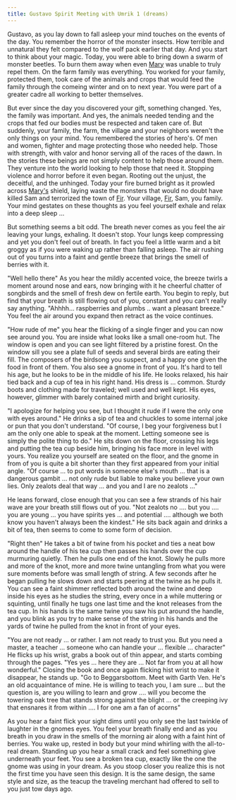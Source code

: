 ```yaml
---
title: Gustavo Spirit Meeting with Umrik 1 (dreams)
---
```


Gustavo, as you lay down to fall asleep your mind touches on the events of the day. You remember the horror of the monster insects. How terrible and unnatural they felt compared to the wolf pack earlier that day. And you start to think about your magic. Today, you were able to bring down a swarm of monster beetles. To burn them away when even [Mary](../characters/mary-tanner.md) was unable to truly repel them. On the farm family was everything. You worked for your family, protected them, took care of the animals and crops that would feed the family through the comeing winter and on to next year. You were part of a greater cadre all working to better themselves. 

But ever since the day you discovered your gift, something changed. Yes, the family was important. And yes, the animals needed tending and the crops that fed our bodies must be respected and taken care of. But suddenly, your family, the farm, the village and your neighbors weren't the only things on your mind. You remembered the stories of hero's. Of men and women, fighter and mage protecting those who needed help. Those with strength, with valor and honor serving all of the races of the dawn. In the stories these beings are  not simply content to help those around them. They venture into the world looking to help those that need it. Stopping violence and horror before it even began. Rooting out the unjust, the deceitful, and the unhinged. Today your fire burned bright as it prowled across [Mary's](../characters/mary-tanner.md) shield, laying waste the monsters that would no doubt have killed Sam and terrorized the town of [Fir](../places/fir.md). Your village, [Fir](../places/fir.md), Sam, you family. Your mind gestates on these thoughts as you feel yourself exhale and relax into a deep sleep ...

But something seems a bit odd. The breath never comes as you feel the air leaving your lungs, exhaling. It doesn't stop. Your lungs keep compressing and yet you don't feel out of breath. In fact you feel a little warm and a bit groggy as if you were waking up rather than falling asleep. The air rushing out of you turns into a faint and gentle breeze that brings the smell of berries with it. 

"Well hello there" As you hear the mildly accented voice, the breeze twirls a moment around nose and ears, now bringing with it he cheerful chatter of songbirds and the smell of fresh dew on fertile earth. You begin to reply, but find that your breath is still flowing out of you, constant and you can't really say anything. "Ahhhh... raspberries and plumbs .. want a pleasant breeze." You feel the air around you expand then retract as the voice continues. 

"How rude of me" you hear the flicking of a single finger and you can now see around you. You are inside what looks like a small one-room hut. The window is open and you can see light filtered by a pristine forest. On the window sill you see a plate full of seeds and several birds are eating their fill. The composers of the birdsong you suspect, and a happy one given the food in front of them. You also see a gnome in front of you. It's hard to tell his age, but he looks to be in the middle of his life. He looks relaxed, his hair tied back and a cup of tea in his right hand. His dress is ... common. Sturdy boots and clothing made for traveled; well used and well kept. His eyes, however, glimmer with barely contained mirth and bright curiosity. 

"I apologize for helping you see, but I thought it rude if I were the only one with eyes around." He drinks a sip of tea and chuckles to some internal joke or pun that you don't understand. "Of course, I beg your forgiveness but I am the only one able to speak at the moment. Letting someone see is simply the polite thing to do." He sits down on the floor, crossing his legs and putting the tea cup beside him, bringing his face more in level with yours. You realize you yourself are seated on the floor, and the gnome in from of you is quite a bit shorter than they first appeared from your initial angle. "Of course ... to put words in someone else's mouth ... that is a dangerous gambit ... not only rude but liable to make you believe your own lies. Only zealots deal that way ... and you and I are no zealots ..." 

He leans forward, close enough that you can see a few strands of his hair wave are your breath still flows out of you. "Not zealots no .... but you .... you are young ... you have spirits yes ... and potential .... although we both know you haven't always been the kindest." He sits back again and drinks a bit of tea, then seems to come to some form of decision. 

"Right then" He takes a bit of twine from his pocket and ties a neat bow around the handle of his tea cup then passes his hands over the cup murmuring quietly. Then he pulls one end of the knot. Slowly he pulls more and more of the knot, more and more twine untangling from what you were sure moments before was small length of string. A few seconds after he began pulling he slows down and starts peering at the twine as he pulls it. You can see a faint shimmer reflected both around the twine and deep inside his eyes as he studies the string, every once in a while muttering or squinting, until finally he tugs one last time and the knot releases from the tea cup. In his hands is the same twine you saw his put around the handle, and you blink as you try to make sense of the string in his hands and the yards of twine he pulled from the knot in front of your eyes. 

"You are not ready ... or rather. I am not ready to trust you. But you need a master, a teacher ... someone who can handle your ... flexible ... character" He flicks up his wrist, grabs a book out of thin appear, and starts combing through the pages. "Yes yes ... here they are ... Not far from you at all how wonderful." Closing the book and once again flicking hist wrist to make it disappear, he stands up. "Go to Beggarsbottom. Meet with Garth Ven. He's an old acquaintance of mine. He is willing to teach you, I am sure ... but the question is, are you willing to learn and grow .... will you become the towering oak tree that stands strong against the blight ...  or the creeping ivy that ensnares it from within .... I for one am a fan of acorns" 

As you hear a faint flick your sight dims until you only see the last twinkle of laughter in the gnomes eyes. You feel your breath finally end and as you breath in you draw in the smells of the morning air along with a faint hint of berries. You wake up, rested in body but your mind whirling with the all-to-real dream. Standing up you hear a small crack and feel something give underneath your feet. You see a broken tea cup, exactly like the one the gnome was using in your dream. As you stoop closer you realize this is not the first time you have seen this design. It is the same design, the same style and size, as the teacup the traveling merchant had offered to sell to you just tow days ago.
